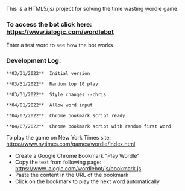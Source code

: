 This is a HTML5/js/ project for solving the time wasting wordle game.

### To access the bot click here: https://www.ialogic.com/wordlebot
  Enter a test word to see how the bot works
  
### Development Log:

    **03/31/2022**  Initial version
  
    **03/31/2022**  Random top 10 play

    **03/31/2022**  Style changes --chris

    **04/01/2022**  Allow word input

    **04/07/2022**  Chrome bookmark script ready

    **04/07/2022**  Chrome bookmark script with random first word

To play the game on New York Times site: https://www.nytimes.com/games/wordle/index.html

* Create a Google Chrome Bookmark "Play Wordle"
* Copy the text from following page: https://www.ialogic.com/wordlebot/js/bookmark.js
* Paste the content in the URL of the bookmark
* Click on the bookmark to play the next word automatically

    

